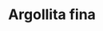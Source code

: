 ---
title: Argollita fina
date: 
draft: false

# descripcion
description : Aros de plata con microcubic

materials: Plata 925

color: Plateado

dimensions: 1,6cm diam

code: 01-11-0408

type: "Aros"

categories: []

# Images
# first image will be shown in the product page
images:
  # - image: "images/path_to_image"
  # La ubicacion de las imagenes es imagenes/Aros/Aros.Argollas/01-11-0408-argollita-fina
  - image: "./images/aros/argollas/01-11-0408-argollita-fina_a.JPG"
  - image: "./images/aros/argollas/01-11-0408-argollita-fina_b.JPG"
---